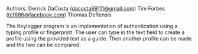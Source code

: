 
Authors: Derrick DaCosta (dacosta89111@gmail.com)
	 Tim Forbes (tcf686@facebook.com)
	 Thomas DeRensis 

The Keylogger program is an implementation of authentication using
a typing profile or fingerprint. The user can type in the text field
to create a profile using the provided text as a guide. Then another
profile can be made and the two can be compared.
